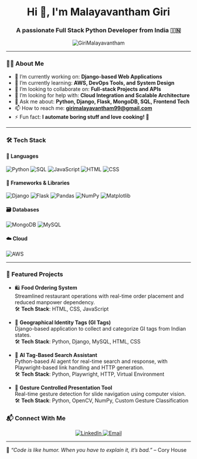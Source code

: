 <h1 align="center">Hi 👋, I'm  Malayavantham Giri </h1>
<h3 align="center">A passionate Full Stack Python Developer from India 🇮🇳</h3>

<p align="center">
  <img src="https://komarev.com/ghpvc/?username=GiriMalayavantham&label=Profile%20views&color=0e75b6&style=flat" alt="GiriMalayavantham" />
</p>

---

### 👨‍💻 About Me

- 🔭 I’m currently working on: **Django-based Web Applications**
- 🌱 I’m currently learning: **AWS, DevOps Tools, and System Design**
- 👯 I’m looking to collaborate on: **Full-stack Projects and APIs**
- 🤝 I’m looking for help with: **Cloud Integration and Scalable Architecture**
- 💬 Ask me about: **Python, Django, Flask, MongoDB, SQL, Frontend Tech**
- 📫 How to reach me: **girimalayavantham99@gmail.com**
- ⚡ Fun fact: **I automate boring stuff and love cooking! 🍲**

---

### 🛠️ Tech Stack

#### 🧠 Languages
![Python](https://img.shields.io/badge/Python-3670A0?style=for-the-badge&logo=python&logoColor=ffdd54)
![SQL](https://img.shields.io/badge/SQL-336791?style=for-the-badge&logo=mysql&logoColor=white)
![JavaScript](https://img.shields.io/badge/JavaScript-F7DF1E?style=for-the-badge&logo=javascript&logoColor=black)
![HTML](https://img.shields.io/badge/HTML5-E34F26?style=for-the-badge&logo=html5&logoColor=white)
![CSS](https://img.shields.io/badge/CSS3-1572B6?style=for-the-badge&logo=css3&logoColor=white)

#### 🧰 Frameworks & Libraries
![Django](https://img.shields.io/badge/Django-092E20?style=for-the-badge&logo=django&logoColor=white)
![Flask](https://img.shields.io/badge/Flask-black?style=for-the-badge&logo=flask&logoColor=white)
![Pandas](https://img.shields.io/badge/Pandas-150458?style=for-the-badge&logo=pandas&logoColor=white)
![NumPy](https://img.shields.io/badge/NumPy-013243?style=for-the-badge&logo=numpy&logoColor=white)
![Matplotlib](https://img.shields.io/badge/Matplotlib-11557c?style=for-the-badge&logo=matplotlib&logoColor=white)

#### 🗃️ Databases
![MongoDB](https://img.shields.io/badge/MongoDB-4EA94B?style=for-the-badge&logo=mongodb&logoColor=white)
![MySQL](https://img.shields.io/badge/MySQL-00000F?style=for-the-badge&logo=mysql&logoColor=white)

#### ☁️ Cloud
![AWS](https://img.shields.io/badge/AWS-232F3E?style=for-the-badge&logo=amazon-aws&logoColor=white)

---

### 📌 Featured Projects

- 🛍️ **Food Ordering System**  
  Streamlined restaurant operations with real-time order placement and reduced manpower dependency.  
  🛠️ **Tech Stack**: HTML, CSS, JavaScript  

- 📍 **Geographical Identity Tags (GI Tags)**  
  Django-based application to collect and categorize GI tags from Indian states.  
  🛠️ **Tech Stack**: Python, Django, MySQL, HTML, CSS  

- 🤖 **AI Tag-Based Search Assistant**  
  Python-based AI agent for real-time search and response, with Playwright-based link handling and HTTP generation.  
  🛠️ **Tech Stack**: Python, Playwright, HTTP, Virtual Environment  

- 🎯 **Gesture Controlled Presentation Tool**  
  Real-time gesture detection for slide navigation using computer vision.  
  🛠️ **Tech Stack**: Python, OpenCV, NumPy, Custom Gesture Classification  

### 📬 Connect With Me

<p align="center">
  <a href="https://www.linkedin.com/in/malayavanthamgiri" target="_blank">
    <img alt="LinkedIn" src="https://img.shields.io/badge/LinkedIn-blue?style=for-the-badge&logo=linkedin&logoColor=white" />
  </a>
  <a href="mailto:girimalayavantham99@gmail.com">
    <img alt="Email" src="https://img.shields.io/badge/Gmail-D14836?style=for-the-badge&logo=gmail&logoColor=white" />
  </a>
</p>

---

🧠 _“Code is like humor. When you have to explain it, it’s bad.”_ – Cory House

